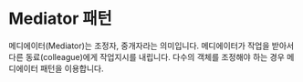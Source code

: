 # Mediator 패턴 
메디에이터(Mediator)는 조정자, 중개자라는 의미입니다. 메디에이터가 작업을 받아서 다른 동료(colleague)에게 작업지시를 내립니다. 다수의 객체를 조정해야 하는 경우 메디에이터 패턴을 이용합니다. 